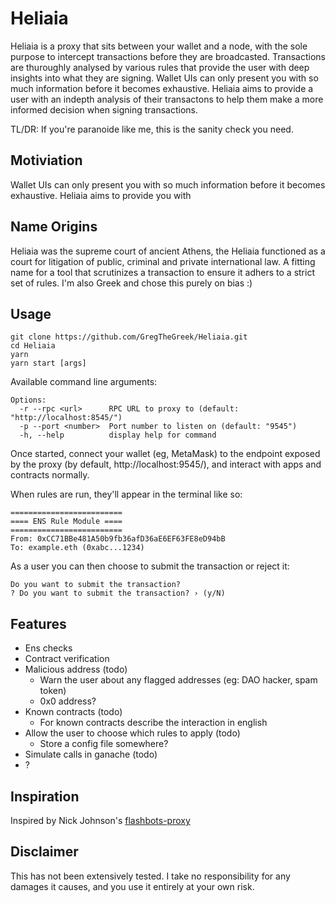# Heliaia

Heliaia is a proxy that sits between your wallet and a node, with the sole purpose to intercept transactions before they are broadcasted. Transactions are thuroughly analysed by various rules that provide the user with deep insights into what they are signing. Wallet UIs can only present you with so much information before it becomes exhaustive. Heliaia aims to provide a user with an indepth analysis of their transactons to help them make a more informed decision when signing transactions.

TL/DR: If you're paranoide like me, this is the sanity check you need.

## Motiviation

Wallet UIs can only present you with so much information before it becomes exhaustive. Heliaia aims to provide you with

## Name Origins

Heliaia was the supreme court of ancient Athens, the Heliaia functioned as a court for litigation of public, criminal and private international law. A fitting name for a tool that scrutinizes a transaction to ensure it adhers to a strict set of rules. I'm also Greek and chose this purely on bias :)

## Usage

```
git clone https://github.com/GregTheGreek/Heliaia.git
cd Heliaia
yarn
yarn start [args]
```

Available command line arguments:

```
Options:
  -r --rpc <url>      RPC URL to proxy to (default: "http://localhost:8545/")
  -p --port <number>  Port number to listen on (default: "9545")
  -h, --help          display help for command
```

Once started, connect your wallet (eg, MetaMask) to the endpoint exposed by the proxy (by default, http://localhost:9545/), and interact with apps and contracts normally.

When rules are run, they'll appear in the terminal like so:
```
=========================
==== ENS Rule Module ====
=========================
From: 0xCC71BBe481A50b9fb36afD36aE6EF63FE8eD94bB
To: example.eth (0xabc...1234)
```
As a user you can then choose to submit the transaction or reject it:
```
Do you want to submit the transaction?
? Do you want to submit the transaction? › (y/N)
```

## Features
- Ens checks
- Contract verification 
- Malicious address (todo)
    - Warn the user about any flagged addresses (eg: DAO hacker, spam token)
    - 0x0 address?
- Known contracts (todo)
    - For known contracts describe the interaction in english
- Allow the user to choose which rules to apply (todo)
  - Store a config file somewhere?
- Simulate calls in ganache (todo)
- ?

## Inspiration

Inspired by Nick Johnson's [flashbots-proxy](https://github.com/Arachnid/flashbots-proxy)

## Disclaimer

This has not been extensively tested. I take no responsibility for any damages it causes, and you use it entirely at your own risk.
